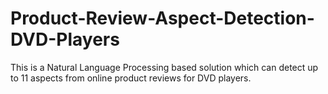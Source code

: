 # Product-Review-Aspect-Detection-DVD-Players
This is a Natural Language Processing based solution which can detect up to 11 aspects from online product reviews for DVD players.
